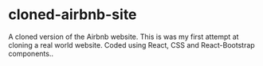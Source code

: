# cloned-airbnb-site
A cloned version of the Airbnb website. This is was my first attempt at cloning a real world website. Coded using React, CSS and React-Bootstrap components..
